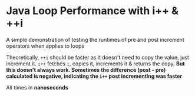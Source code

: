 # Java Loop Performance with i++ & ++i
A simple demonstration of testing the runtimes of pre and post increment operators when applies to loops

Theoretically, `++i` should be faster as it doesn't need to copy the value, just increment it. `i++` fetches `i`, copies it, increments it & returns the copy.
**But this doesn't always work. Sometimes the difference (post - pre) calculated is negative, indicating the `i++` post incrementing was faster**

All times in **nanoseconds**
